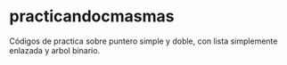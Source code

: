 # practicandocmasmas
Códigos de practica sobre puntero simple y doble, con lista simplemente enlazada y arbol binario.
